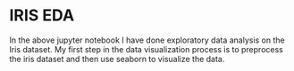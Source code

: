 # IRIS EDA
In the above jupyter notebook I have done exploratory data analysis on the Iris dataset. My first step in the data visualization process is to preprocess the iris dataset and then use seaborn to visualize the data.

